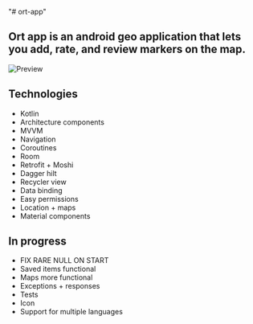 "# ort-app" 
## Ort app is an android geo application that lets you add, rate, and review markers on the map.
![Preview](https://media.giphy.com/media/2uLd4BLYIRkC5eATvR/giphy.gif)
## Technologies
 * Kotlin
 * Architecture components
 * MVVM
 * Navigation
 * Coroutines
 * Room
 * Retrofit + Moshi
 * Dagger hilt
 * Recycler view
 * Data binding
 * Easy permissions
 * Location + maps
 * Material components

## In progress
 * FIX RARE NULL ON START
 * Saved items functional
 * Maps more functional
 * Exceptions + responses
 * Tests
 * Icon
 * Support for multiple languages
